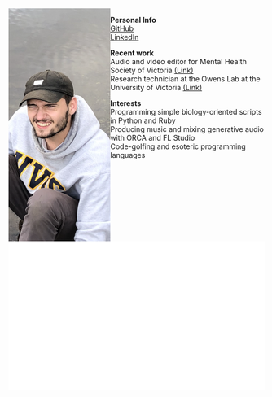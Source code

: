 <img align="left" src="https://raw.githubusercontent.com/alexpinch/alexpinch.github.io/gh-pages/images/me.png" width=200/>

**Personal Info**  
[GitHub](https://github.com/alexpinch)  
[LinkedIn](https://www.linkedin.com/in/alexpinch/)  

**Recent work**  
Audio and video editor for Mental Health Society of Victoria [(Link)](https://www.mhsvictoria.org/)  
Research technician at the Owens Lab at the University of Victoria [(Link)](https://owensgl.github.io/)  
			
**Interests**  
Programming simple biology-oriented scripts in Python and Ruby  
Producing music and mixing generative audio with ORCA and FL Studio  
Code-golfing and esoteric programming languages  
  
![](https://raw.githubusercontent.com/alexpinch/github-stats-transparent/output/generated/languages.svg)  
